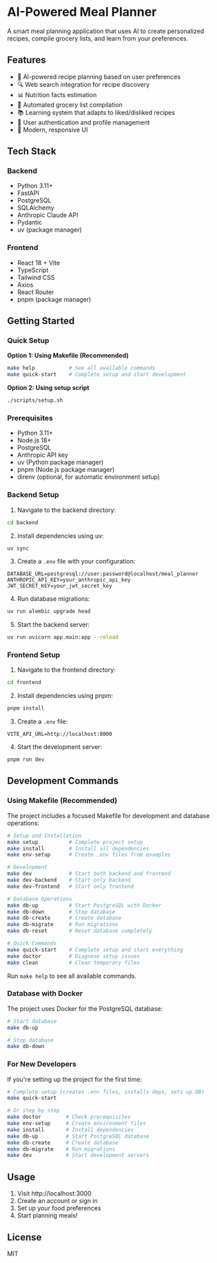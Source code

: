 # AI-Powered Meal Planner

A smart meal planning application that uses AI to create personalized recipes, compile grocery lists, and learn from your preferences.

## Features

- 🤖 AI-powered recipe planning based on user preferences
- 🔍 Web search integration for recipe discovery
- 📊 Nutrition facts estimation
- 🛒 Automated grocery list compilation
- 📚 Learning system that adapts to liked/disliked recipes
- 👤 User authentication and profile management
- 🎨 Modern, responsive UI

## Tech Stack

### Backend
- Python 3.11+
- FastAPI
- PostgreSQL
- SQLAlchemy
- Anthropic Claude API
- Pydantic
- uv (package manager)

### Frontend
- React 18 + Vite
- TypeScript
- Tailwind CSS
- Axios
- React Router
- pnpm (package manager)

## Getting Started

### Quick Setup

**Option 1: Using Makefile (Recommended)**
```bash
make help           # See all available commands
make quick-start    # Complete setup and start development
```

**Option 2: Using setup script**
```bash
./scripts/setup.sh
```

### Prerequisites
- Python 3.11+
- Node.js 18+
- PostgreSQL
- Anthropic API key
- uv (Python package manager)
- pnpm (Node.js package manager)
- direnv (optional, for automatic environment setup)

### Backend Setup

1. Navigate to the backend directory:
```bash
cd backend
```

2. Install dependencies using uv:
```bash
uv sync
```

3. Create a `.env` file with your configuration:
```
DATABASE_URL=postgresql://user:password@localhost/meal_planner
ANTHROPIC_API_KEY=your_anthropic_api_key
JWT_SECRET_KEY=your_jwt_secret_key
```

4. Run database migrations:
```bash
uv run alembic upgrade head
```

5. Start the backend server:
```bash
uv run uvicorn app.main:app --reload
```

### Frontend Setup

1. Navigate to the frontend directory:
```bash
cd frontend
```

2. Install dependencies using pnpm:
```bash
pnpm install
```

3. Create a `.env` file:
```
VITE_API_URL=http://localhost:8000
```

4. Start the development server:
```bash
pnpm run dev
```

## Development Commands

### Using Makefile (Recommended)

The project includes a focused Makefile for development and database operations:

```bash
# Setup and Installation
make setup          # Complete project setup
make install        # Install all dependencies
make env-setup      # Create .env files from examples

# Development
make dev            # Start both backend and frontend
make dev-backend    # Start only backend
make dev-frontend   # Start only frontend

# Database Operations
make db-up          # Start PostgreSQL with Docker
make db-down        # Stop database
make db-create      # Create database
make db-migrate     # Run migrations
make db-reset       # Reset database completely

# Quick Commands
make quick-start    # Complete setup and start everything
make doctor         # Diagnose setup issues
make clean          # Clean temporary files
```

Run `make help` to see all available commands.

### Database with Docker

The project uses Docker for the PostgreSQL database:

```bash
# Start database
make db-up

# Stop database
make db-down
```

### For New Developers

If you're setting up the project for the first time:

```bash
# Complete setup (creates .env files, installs deps, sets up DB)
make quick-start

# Or step by step
make doctor        # Check prerequisites
make env-setup     # Create environment files
make install       # Install dependencies
make db-up         # Start PostgreSQL database
make db-create     # Create database
make db-migrate    # Run migrations
make dev           # Start development servers
```

## Usage

1. Visit http://localhost:3000
2. Create an account or sign in
3. Set up your food preferences
4. Start planning meals!

## License

MIT
